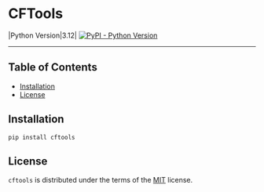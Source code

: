 # CFTools

|Python Version|3.12|
[![PyPI - Python Version](https://img.shields.io/pypi/pyversions/cftools.svg)](https://pypi.org/project/cftools)

-----

## Table of Contents

- [Installation](#installation)
- [License](#license)

## Installation

```console
pip install cftools
```

## License

`cftools` is distributed under the terms of the [MIT](https://spdx.org/licenses/MIT.html) license.
